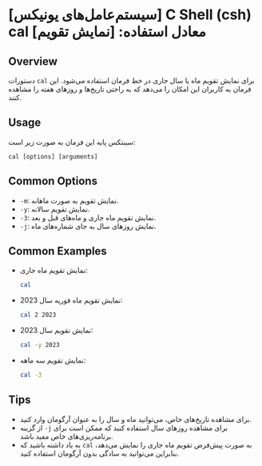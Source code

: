 # [سیستم‌عامل‌های یونیکس] C Shell (csh) cal معادل استفاده: [نمایش تقویم]

## Overview
دستورات `cal` برای نمایش تقویم ماه یا سال جاری در خط فرمان استفاده می‌شود. این فرمان به کاربران این امکان را می‌دهد که به راحتی تاریخ‌ها و روزهای هفته را مشاهده کنند.

## Usage
سینتکس پایه این فرمان به صورت زیر است:

```
cal [options] [arguments]
```

## Common Options
- `-m`: نمایش تقویم به صورت ماهانه.
- `-y`: نمایش تقویم سالانه.
- `-3`: نمایش تقویم ماه جاری و ماه‌های قبل و بعد.
- `-j`: نمایش روزهای سال به جای شماره‌های ماه.

## Common Examples
- نمایش تقویم ماه جاری:
  ```bash
  cal
  ```

- نمایش تقویم ماه فوریه سال 2023:
  ```bash
  cal 2 2023
  ```

- نمایش تقویم سال 2023:
  ```bash
  cal -y 2023
  ```

- نمایش تقویم سه ماهه:
  ```bash
  cal -3
  ```

## Tips
- برای مشاهده تاریخ‌های خاص، می‌توانید ماه و سال را به عنوان آرگومان وارد کنید.
- از گزینه `-j` برای مشاهده روزهای سال استفاده کنید که ممکن است برای برنامه‌ریزی‌های خاص مفید باشد.
- به یاد داشته باشید که `cal` به صورت پیش‌فرض تقویم ماه جاری را نمایش می‌دهد، بنابراین می‌توانید به سادگی بدون آرگومان استفاده کنید.